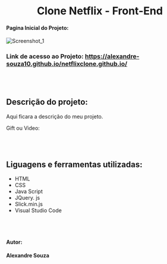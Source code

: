 <h1 align="center"> Clone Netflix - Front-End</h1>

#### Pagina Inicial do Projeto:
![Screenshot_1](https://github.com/alexandre-souza10/netflixclone.github.io/assets/74196527/6028fd68-aebc-41e8-b54f-6eb0b1557503)

### Link de acesso ao Projeto: https://alexandre-souza10.github.io/netflixclone.github.io/

<br></br>
## Descrição do projeto:
Aqui ficara a descrição do meu projeto.

Gift ou Video:

<br></br>
## Liguagens e ferramentas utilizadas:
- HTML
- CSS
- Java Script
- JQuery. js
- Slick.min.js
- Visual Studio Code

<br></br>
#### Autor: 
**Alexandre Souza**
